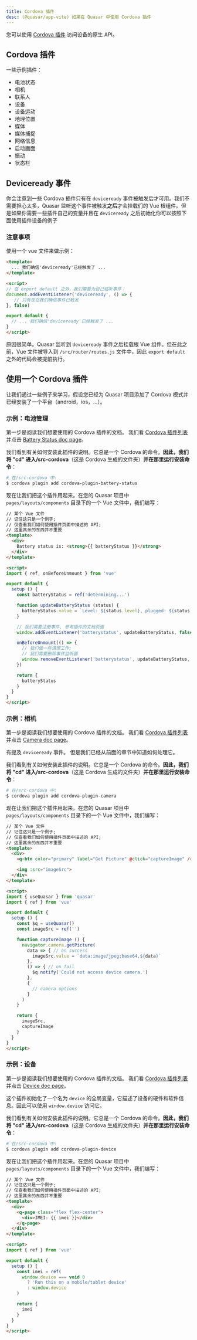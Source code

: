 ```yaml
---
title: Cordova 插件
desc: (@quasar/app-vite) 如果在 Quasar 中使用 Cordova 插件
---
```


您可以使用 [Cordova 插件](https://cordova.apache.org/docs/en/latest/#plugin-apis) 访问设备的原生 API。

## Cordova 插件
一些示例插件：

* 电池状态
* 相机
* 联系人
* 设备
* 设备运动
* 地理位置
* 媒体
* 媒体捕捉
* 网络信息
* 启动画面
* 振动
* 状态栏

## Deviceready 事件

你会注意到一些 Cordova 插件只有在 `deviceready` 事件被触发后才可用。我们不需要担心太多，Quasar 监听这个事件被触发**之后**才会挂载们的 Vue 根组件。但是如果你需要一些插件自己的变量并且在 `deviceready` 之后初始化你可以按照下面使用插件设备的例子


### 注意事项
使用一个 vue 文件来做示例：
```html
<template>
  ... 我们确信'deviceready'已经触发了 ...
</template>

<script>
// 在 export default 之外，我们需要为自己临听事件：
document.addEventListener('deviceready', () => {
   // 只有现在我们确信事件已触发
}, false)

export default {
  // ... 我们确信'deviceready'已经触发了 ...
}
</script>
```
原因很简单。Quasar 监听到 `deviceready` 事件之后挂载根 Vue 组件。但在此之前，Vue 文件被导入到 `/src/router/routes.js` 文件中，因此 `export default` 之外的代码会被提前执行。


## 使用一个 Cordova 插件

让我们通过一些例子来学习，假设您已经为 Quasar 项目添加了 Cordova 模式并已经安装了一个平台（android，ios，…）。

### 示例：电池管理

第一步是阅读我们想要使用的 Cordova 插件的文档。 我们看 [Cordova 插件列表](https://cordova.apache.org/docs/en/latest/#plugin-apis) 并点击 [Battery Status doc page](https://cordova.apache.org/docs/en/latest/reference/cordova-plugin-battery-status/index.html)。

我们看到有关如何安装此插件的说明。它总是一个 Cordova 的命令。**因此，我们将 "cd" 进入/src-cordova**（这是 Cordova 生成的文件夹）**并在那里运行安装命令**：

```bash
# 在/src-cordova 中:
$ cordova plugin add cordova-plugin-battery-status
```

现在让我们把这个插件用起来。在您的 Quasar 项目中 `pages/layouts/components` 目录下的一个 Vue 文件中，我们编写：


```html
// 某个 Vue 文件
// 记住这只是一个例子;
// 仅查看我们如何使用插件页面中描述的 API;
// 这里其余的东西并不重要
<template>
  <div>
    Battery status is: <strong>{{ batteryStatus }}</strong>
  </div>
</template>

<script>
import { ref, onBeforeUnmount } from 'vue'

export default {
  setup () {
    const batteryStatus = ref('determining...')

    function updateBatteryStatus (status) {
      batteryStatus.value = `Level: ${status.level}, plugged: ${status.isPlugged}`
    }

    // 我们需要注册事件, 参考插件的文档页面
    window.addEventListener('batterystatus', updateBatteryStatus, false)

    onBeforeUnmount(() => {
      // 我们做一些清理工作;
      // 我们需要删除事件监听器
      window.removeEventListener('batterystatus', updateBatteryStatus, false)
    })

    return {
      batteryStatus
    }
  }
}
</script>
```

### 示例：相机

第一步是阅读我们想要使用的 Cordova 插件的文档。 我们看 [Cordova 插件列表](https://cordova.apache.org/docs/en/latest/#plugin-apis) 并点击 [Camera doc page](https://cordova.apache.org/docs/en/latest/reference/cordova-plugin-camera/index.html)。

有提及 `deviceready` 事件。 但是我们已经从前面的章节中知道如何处理它。

我们看到有关如何安装此插件的说明。它总是一个 Cordova 的命令。**因此，我们将 "cd" 进入/src-cordova**（这是 Cordova 生成的文件夹）**并在那里运行安装命令**：

```bash
# 在/src-cordova 中:
$ cordova plugin add cordova-plugin-camera
```

现在让我们把这个插件用起来。在您的 Quasar 项目中 `pages/layouts/components` 目录下的一个 Vue 文件中，我们编写：

```html
// 某个 Vue 文件
// 记住这只是一个例子;
// 仅查看我们如何使用插件页面中描述的 API;
// 这里其余的东西并不重要
<template>
  <div>
    <q-btn color="primary" label="Get Picture" @click="captureImage" />

    <img :src="imageSrc">
  </div>
</template>

<script>
import { useQuasar } from 'quasar'
import { ref } from 'vue'

export default {
  setup () {
    const $q = useQuasar()
    const imageSrc = ref('')

    function captureImage () {
      navigator.camera.getPicture(
        data => { // on success
          imageSrc.value = `data:image/jpeg;base64,${data}`
        },
        () => { // on fail
          $q.notify('Could not access device camera.')
        },
        {
          // camera options
        }
      )
    }

    return {
      imageSrc,
      captureImage
    }
  }
}
</script>
```

### 示例：设备
第一步是阅读我们想要使用的 Cordova 插件的文档。 我们看 [Cordova 插件列表](https://cordova.apache.org/docs/en/latest/#plugin-apis) 并点击 [Device doc page](https://cordova.apache.org/docs/en/latest/reference/cordova-plugin-device/index.html)。

这个插件初始化了一个名为 `device` 的全局变量，它描述了设备的硬件和软件信息。因此可以使用 `window.device` 访问它。


我们看到有关如何安装此插件的说明。它总是一个 Cordova 的命令。**因此，我们将 "cd" 进入/src-cordova**（这是 Cordova 生成的文件夹）**并在那里运行安装命令**：

```bash
# 在/src-cordova 中:
$ cordova plugin add cordova-plugin-device
```

现在让我们把这个插件用起来。在您的 Quasar 项目中 `pages/layouts/components` 目录下的一个 Vue 文件中，我们编写：

```html
// 某个 Vue 文件
// 记住这只是一个例子;
// 仅查看我们如何使用插件页面中描述的 API;
// 这里其余的东西并不重要
<template>
  <div>
    <q-page class="flex flex-center">
      <div>IMEI: {{ imei }}</div>
    </q-page>
  </div>
</template>

<script>
import { ref } from 'vue'

export default {
  setup () {
    const imei = ref(
      window.device === void 0
        ? 'Run this on a mobile/tablet device'
        : window.device
    )

    return {
      imei
    }
  }
}
</script>
```
